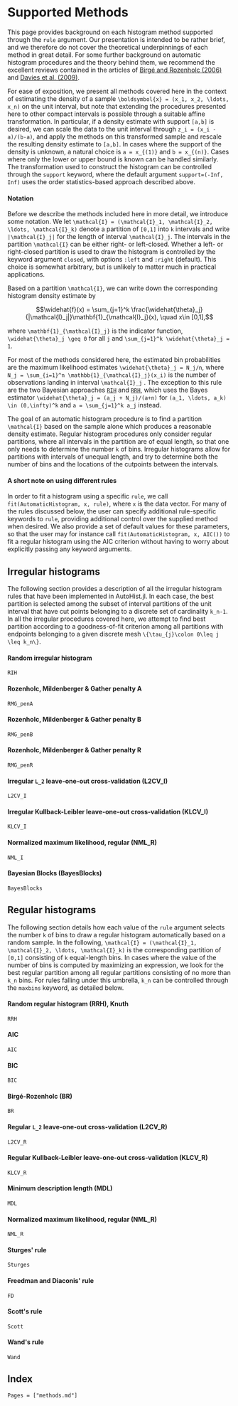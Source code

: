 # Supported Methods
This page provides background on each histogram method supported through the `rule` argument. Our presentation is intended to be rather brief, and we therefore do not cover the theoretical underpinnings of each method in great detail. For some further background on automatic histogram procedures and the theory behind them, we recommend the excellent reviews contained in the articles of [Birgé and Rozenholc (2006)](https://doi.org/10.1016/j.csda.2010.04.021) and [Davies et al. (2009)](https://doi.org/10.1051/ps:2008005).

For ease of exposition, we present all methods covered here in the context of estimating the density of a sample ``\boldsymbol{x} = (x_1, x_2, \ldots, x_n)`` on the unit interval, but note that extending the procedures presented here to other compact intervals is possible through a suitable affine transformation. In particular, if a density estimate with support ``[a,b]`` is desired, we can scale the data to the unit interval through ``z_i = (x_i - a)/(b-a)``, and apply the methods on this transformed sample and rescale the resulting density estimate to ``[a,b]``. In cases where the support of the density is unknown, a natural choice is ``a = x_{(1)}`` and ``b = x_{(n)}``. Cases where only the lower or upper bound is known can be handled similarly. The transformation used to construct the histogram can be controlled through the `support` keyword, where the default argument `support=(-Inf, Inf)` uses the order statistics-based approach described above.

#### Notation
Before we describe the methods included here in more detail, we introduce some notation. We let ``\mathcal{I} = (\mathcal{I}_1, \mathcal{I}_2, \ldots, \mathcal{I}_k)`` denote a partition of ``[0,1]`` into ``k`` intervals and write ``|\mathcal{I}_j|`` for the length of interval ``\mathcal{I}_j``. The intervals in the partition ``\mathcal{I}`` can be either right- or left-closed. Whether a left- or right-closed partition is used to draw the histogram is controlled by the keyword argument `closed`, with options `:left` and `:right` (default). This choice is somewhat arbitrary, but is unlikely to matter much in practical applications.

Based on a partition ``\mathcal{I}``, we can write down the corresponding histogram density estimate by

```math
\widehat{f}(x) = \sum_{j=1}^k \frac{\widehat{\theta}_j}{|\mathcal{I}_j|}\mathbf{1}_{\mathcal{I}_j}(x), \quad x\in [0,1],
```
where ``\mathbf{1}_{\mathcal{I}_j}`` is the indicator function, ``\widehat{\theta}_j \geq 0`` for all ``j`` and ``\sum_{j=1}^k \widehat{\theta}_j = 1``. 

For most of the methods considered here, the estimated bin probabilities are the maximum likelihood estimates ``\widehat{\theta}_j = N_j/n``, where ``N_j = \sum_{i=1}^n \mathbb{1}_{\mathcal{I}_j}(x_i)`` is the number of observations landing in interval ``\mathcal{I}_j`` . The exception to this rule are the two Bayesian approaches [`RIH`](@ref) and [`RRH`](@ref), which uses the Bayes estimator ``\widehat{\theta}_j = (a_j + N_j)/(a+n)`` for ``(a_1, \ldots, a_k) \in (0,\infty)^k`` and ``a = \sum_{j=1}^k a_j`` instead.

The goal of an automatic histogram procedure is to find a partition ``\mathcal{I}`` based on the sample alone which produces a reasonable density estimate. Regular histogram procedures only consider regular partitions, where all intervals in the partition are of equal length, so that one only needs to determine the number ``k`` of bins. Irregular histograms allow for partitions with intervals of unequal length, and try to determine both the number of bins and the locations of the cutpoints between the intervals.

#### A short note on using different rules
In order to fit a histogram using a specific `rule`, we call `fit(AutomaticHistogram, x, rule)`, where `x` is the data vector. For many of the rules discussed below, the user can specify additional rule-specific keywords to `rule`, providing additional control over the supplied method when desired. We also provide a set of default values for these parameters, so that the user may for instance call `fit(AutomaticHistogram, x, AIC())` to fit a regular histogram using the AIC criterion without having to worry about explicitly passing any keyword arguments.

## Irregular histograms
The following section provides a description of all the irregular histogram rules that have been implemented in AutoHist.jl. In each case, the best partition is selected among the subset of interval partitions of the unit interval that have cut points belonging to a discrete set of cardinality ``k_n-1``. In all the irregular procedures covered here, we attempt to find best partition according to a goodness-of-fit criterion among all partitions with endpoints belonging to a given discrete mesh ``\{\tau_{j}\colon 0\leq j \leq k_n\}``.

#### Random irregular histogram
```@docs
RIH
```

#### Rozenholc, Mildenberger & Gather penalty A
```@docs
RMG_penA
```

#### Rozenholc, Mildenberger & Gather penalty B
```@docs
RMG_penB
```

#### Rozenholc, Mildenberger & Gather penalty R
```@docs
RMG_penR
```

#### Irregular ``L_2`` leave-one-out cross-validation (L2CV_I)
```@docs
L2CV_I
```

#### Irregular Kullback-Leibler leave-one-out cross-validation (KLCV_I)
```@docs
KLCV_I
```

#### Normalized maximum likelihood, regular (NML_R)
```@docs
NML_I
```

#### Bayesian Blocks (BayesBlocks)
```@docs
BayesBlocks
```

## Regular histograms
The following section details how each value of the `rule` argument selects the number ``k`` of bins to draw a regular histogram automatically based on a random sample. In the following, ``\mathcal{I} = (\mathcal{I}_1, \mathcal{I}_2, \ldots, \mathcal{I}_k)`` is the corresponding partition of ``[0,1]`` consisting of ``k`` equal-length bins. In cases where the value of the number of bins is computed by maximizing an expression, we look for the best regular partition among all regular partitions consisting of no more than ``k_n`` bins. For rules falling under this umbrella, ``k_n`` can be controlled through the `maxbins` keyword, as detailed below.

#### Random regular histogram (RRH), Knuth

```@docs
RRH
```

#### AIC

```@docs
AIC
```

#### BIC
```@docs
BIC
```

#### Birgé-Rozenholc (BR)
```@docs
BR
```

#### Regular ``L_2`` leave-one-out cross-validation (L2CV_R)
```@docs
L2CV_R
```

#### Regular Kullback-Leibler leave-one-out cross-validation (KLCV_R)
```@docs
KLCV_R
```

#### Minimum description length (MDL)
```@docs
MDL
```

#### Normalized maximum likelihood, regular (NML_R)
```@docs
NML_R
```

#### Sturges' rule
```@docs
Sturges
```

#### Freedman and Diaconis' rule
```@docs
FD
```

#### Scott's rule
```@docs
Scott
```

#### Wand's rule
```@docs
Wand
```

## Index

```@index
Pages = ["methods.md"]
```